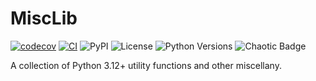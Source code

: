 # MiscLib

[![codecov](https://codecov.io/github/Alchemyst0x/MiscLib/graph/badge.svg?token=UJLGMCHXBV)](https://codecov.io/github/Alchemyst0x/MiscLib)
[![CI](https://github.com/Alchemyst0x/MiscLib/actions/workflows/ci.yml/badge.svg)](https://github.com/Alchemyst0x/MiscLib/actions/workflows/ci.yml)
![PyPI](https://img.shields.io/pypi/v/MiscLib?color=0a52b0)
![License](https://img.shields.io/github/license/Alchemyst0x/MiscLib?color=0a52b0)
![Python Versions](https://img.shields.io/pypi/pyversions/MiscLib?color=0a52b0)
![Chaotic Badge](https://img.shields.io/badge/Alignment-Chaotic_Neutral-0a52b0)

A collection of Python 3.12+ utility functions and other miscellany.
